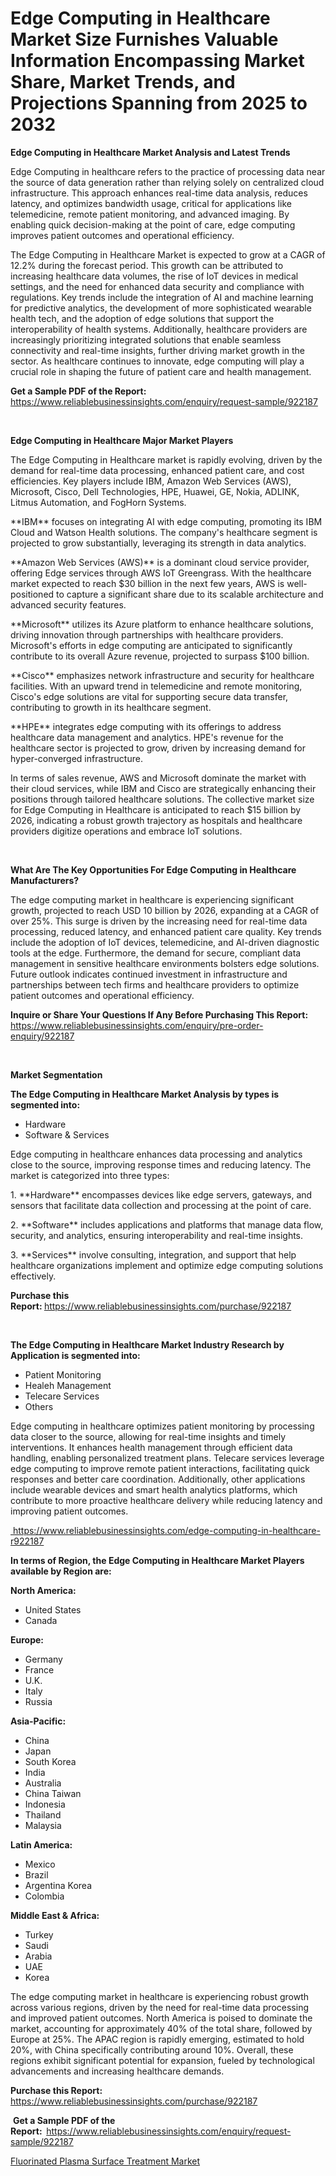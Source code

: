 <p><h1>Edge Computing in Healthcare Market Size Furnishes Valuable Information Encompassing Market Share, Market Trends, and Projections Spanning from 2025 to 2032</h1></p><p><strong>Edge Computing in Healthcare Market Analysis and Latest Trends</strong></p>
<p><p>Edge Computing in healthcare refers to the practice of processing data near the source of data generation rather than relying solely on centralized cloud infrastructure. This approach enhances real-time data analysis, reduces latency, and optimizes bandwidth usage, critical for applications like telemedicine, remote patient monitoring, and advanced imaging. By enabling quick decision-making at the point of care, edge computing improves patient outcomes and operational efficiency.</p><p>The Edge Computing in Healthcare Market is expected to grow at a CAGR of 12.2% during the forecast period. This growth can be attributed to increasing healthcare data volumes, the rise of IoT devices in medical settings, and the need for enhanced data security and compliance with regulations. Key trends include the integration of AI and machine learning for predictive analytics, the development of more sophisticated wearable health tech, and the adoption of edge solutions that support the interoperability of health systems. Additionally, healthcare providers are increasingly prioritizing integrated solutions that enable seamless connectivity and real-time insights, further driving market growth in the sector. As healthcare continues to innovate, edge computing will play a crucial role in shaping the future of patient care and health management.</p></p>
<p><strong>Get a Sample PDF of the Report:&nbsp;</strong> <a href="https://www.reliablebusinessinsights.com/enquiry/request-sample/922187?utm_campaign=3084&utm_medium=2&utm_source=Github&utm_content=ia&utm_term=07032025&utm_id=edge-computing-in-healthcare">https://www.reliablebusinessinsights.com/enquiry/request-sample/922187</a></p>
<p>&nbsp;</p>
<p><strong>Edge Computing in Healthcare Major Market Players</strong></p>
<p><p>The Edge Computing in Healthcare market is rapidly evolving, driven by the demand for real-time data processing, enhanced patient care, and cost efficiencies. Key players include IBM, Amazon Web Services (AWS), Microsoft, Cisco, Dell Technologies, HPE, Huawei, GE, Nokia, ADLINK, Litmus Automation, and FogHorn Systems.</p><p>**IBM** focuses on integrating AI with edge computing, promoting its IBM Cloud and Watson Health solutions. The company's healthcare segment is projected to grow substantially, leveraging its strength in data analytics.</p><p>**Amazon Web Services (AWS)** is a dominant cloud service provider, offering Edge services through AWS IoT Greengrass. With the healthcare market expected to reach $30 billion in the next few years, AWS is well-positioned to capture a significant share due to its scalable architecture and advanced security features.</p><p>**Microsoft** utilizes its Azure platform to enhance healthcare solutions, driving innovation through partnerships with healthcare providers. Microsoft's efforts in edge computing are anticipated to significantly contribute to its overall Azure revenue, projected to surpass $100 billion.</p><p>**Cisco** emphasizes network infrastructure and security for healthcare facilities. With an upward trend in telemedicine and remote monitoring, Cisco's edge solutions are vital for supporting secure data transfer, contributing to growth in its healthcare segment.</p><p>**HPE** integrates edge computing with its offerings to address healthcare data management and analytics. HPE's revenue for the healthcare sector is projected to grow, driven by increasing demand for hyper-converged infrastructure.</p><p>In terms of sales revenue, AWS and Microsoft dominate the market with their cloud services, while IBM and Cisco are strategically enhancing their positions through tailored healthcare solutions. The collective market size for Edge Computing in Healthcare is anticipated to reach $15 billion by 2026, indicating a robust growth trajectory as hospitals and healthcare providers digitize operations and embrace IoT solutions.</p></p>
<p>&nbsp;</p>
<p><strong>What Are The Key Opportunities For Edge Computing in Healthcare Manufacturers?</strong></p>
<p><p>The edge computing market in healthcare is experiencing significant growth, projected to reach USD 10 billion by 2026, expanding at a CAGR of over 25%. This surge is driven by the increasing need for real-time data processing, reduced latency, and enhanced patient care quality. Key trends include the adoption of IoT devices, telemedicine, and AI-driven diagnostic tools at the edge. Furthermore, the demand for secure, compliant data management in sensitive healthcare environments bolsters edge solutions. Future outlook indicates continued investment in infrastructure and partnerships between tech firms and healthcare providers to optimize patient outcomes and operational efficiency.</p></p>
<p><strong>Inquire or Share Your Questions If Any Before Purchasing This Report:</strong> <a href="https://www.reliablebusinessinsights.com/enquiry/pre-order-enquiry/922187?utm_campaign=3084&utm_medium=2&utm_source=Github&utm_content=ia&utm_term=07032025&utm_id=edge-computing-in-healthcare">https://www.reliablebusinessinsights.com/enquiry/pre-order-enquiry/922187</a></p>
<p>&nbsp;</p>
<p><strong>Market Segmentation</strong></p>
<p><strong>The Edge Computing in Healthcare Market Analysis by types is segmented into:</strong></p>
<p><ul><li>Hardware</li><li>Software & Services</li></ul></p>
<p><p>Edge computing in healthcare enhances data processing and analytics close to the source, improving response times and reducing latency. The market is categorized into three types: </p><p>1. **Hardware** encompasses devices like edge servers, gateways, and sensors that facilitate data collection and processing at the point of care.</p><p>2. **Software** includes applications and platforms that manage data flow, security, and analytics, ensuring interoperability and real-time insights.</p><p>3. **Services** involve consulting, integration, and support that help healthcare organizations implement and optimize edge computing solutions effectively.</p></p>
<p><strong>Purchase this Report:&nbsp;</strong><a href="https://www.reliablebusinessinsights.com/purchase/922187?utm_campaign=3084&utm_medium=2&utm_source=Github&utm_content=ia&utm_term=07032025&utm_id=edge-computing-in-healthcare">https://www.reliablebusinessinsights.com/purchase/922187</a></p>
<p>&nbsp;</p>
<p><strong>The Edge Computing in Healthcare Market Industry Research by Application is segmented into:</strong></p>
<p><ul><li>Patient Monitoring</li><li>Healeh Management</li><li>Telecare Services</li><li>Others</li></ul></p>
<p><p>Edge computing in healthcare optimizes patient monitoring by processing data closer to the source, allowing for real-time insights and timely interventions. It enhances health management through efficient data handling, enabling personalized treatment plans. Telecare services leverage edge computing to improve remote patient interactions, facilitating quick responses and better care coordination. Additionally, other applications include wearable devices and smart health analytics platforms, which contribute to more proactive healthcare delivery while reducing latency and improving patient outcomes.</p></p>
<p><a href="https://www.reliablebusinessinsights.com/edge-computing-in-healthcare-r922187?utm_campaign=3084&utm_medium=2&utm_source=Github&utm_content=ia&utm_term=07032025&utm_id=edge-computing-in-healthcare">&nbsp;https://www.reliablebusinessinsights.com/edge-computing-in-healthcare-r922187</a></p>
<p><strong>In terms of Region, the Edge Computing in Healthcare Market Players available by Region are:</strong></p>
<p>
    <p> <strong> North America: </strong>
        <ul>
            <li>United States</li>
            <li>Canada</li>
        </ul>
        </p> 
    <p> <strong> Europe: </strong>
        <ul>
            <li>Germany</li>
            <li>France</li>
            <li>U.K.</li>
            <li>Italy</li>
            <li>Russia</li>
        </ul>
        </p> 
    <p> <strong> Asia-Pacific: </strong>
        <ul>
            <li>China</li>
            <li>Japan</li>
            <li>South Korea</li>
            <li>India</li>
            <li>Australia</li>
            <li>China Taiwan</li>
            <li>Indonesia</li>
            <li>Thailand</li>
            <li>Malaysia</li>
        </ul>
        </p> 
    <p> <strong> Latin America: </strong>
        <ul>
            <li>Mexico</li>
            <li>Brazil</li>
            <li>Argentina Korea</li>
            <li>Colombia</li>
        </ul>
        </p> 
    <p> <strong> Middle East & Africa: </strong>
        <ul>
            <li>Turkey</li>
            <li>Saudi</li>
            <li>Arabia</li>
            <li>UAE</li>
            <li>Korea</li>
        </ul>
    </p>
    </p>
<p><p>The edge computing market in healthcare is experiencing robust growth across various regions, driven by the need for real-time data processing and improved patient outcomes. North America is poised to dominate the market, accounting for approximately 40% of the total share, followed by Europe at 25%. The APAC region is rapidly emerging, estimated to hold 20%, with China specifically contributing around 10%. Overall, these regions exhibit significant potential for expansion, fueled by technological advancements and increasing healthcare demands.</p></p>
<p><strong>Purchase this Report: </strong><a href="https://www.reliablebusinessinsights.com/purchase/922187?utm_campaign=3084&utm_medium=2&utm_source=Github&utm_content=ia&utm_term=07032025&utm_id=edge-computing-in-healthcare">https://www.reliablebusinessinsights.com/purchase/922187</a></p>
<p>&nbsp;<strong>Get a Sample PDF of the Report:&nbsp;&nbsp;</strong><a href="https://www.reliablebusinessinsights.com/enquiry/request-sample/922187?utm_campaign=3084&utm_medium=2&utm_source=Github&utm_content=ia&utm_term=07032025&utm_id=edge-computing-in-healthcare">https://www.reliablebusinessinsights.com/enquiry/request-sample/922187</a></p>
<p><strong></strong></p>
<p><p><a href="https://github.com/voigttyagi/Market-Research-Report-List-1/blob/main/fluorinated-plasma-surface-treatment-market.md?utm_campaign=3084&utm_medium=2&utm_source=Github&utm_content=ia&utm_term=07032025&utm_id=edge-computing-in-healthcare">Fluorinated Plasma Surface Treatment Market</a></p></p>